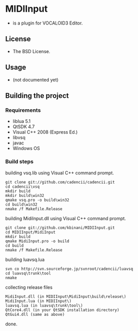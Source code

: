 # MIDIInput

- is a plugin for VOCALOID3 Editor.

## License

- The BSD License.

## Usage

- (not documented yet)

## Building the project

### Requirements
- liblua 5.1
- QtSDK 4.7
- Visual C++ 2008 (Express Ed.)
- libvsq
- javac
- Windows OS

### Build steps

building vsq.lib using Visual C++ command prompt.

    git clone git://github.com/cadencii/cadencii.git
    cd cadencii\vsq
    mkdir build
    mkdir build\win32
    qmake vsq.pro -o build\win32
    cd build\win32
    nmake /f Makefile.Release

building MidiInput.dll using Visual C++ command prompt.

    git clone git://github.com/kbinani/MIDIInput.git
    cd MIDIInput/MidiInput
    mkdir build
    qmake MidiInput.pro -o build
    cd build
    nmake /f Makefile.Release

building luavsq.lua

    svn co http://svn.sourceforge.jp/svnroot/cadencii/luavsq
    cd luavsq\trunk\tool
    nmake

collecting release files

    MidiInput.dll (in MIDIInput\MidiInput\build\release\)
    MidiInput.lua (in MIDIInput\)
    luavsq.lua (in luavsq\trunk\tool\)
    QtCore4.dll (in your QtSDK installation directory)
    QtGui4.dll (same as above)

done.
